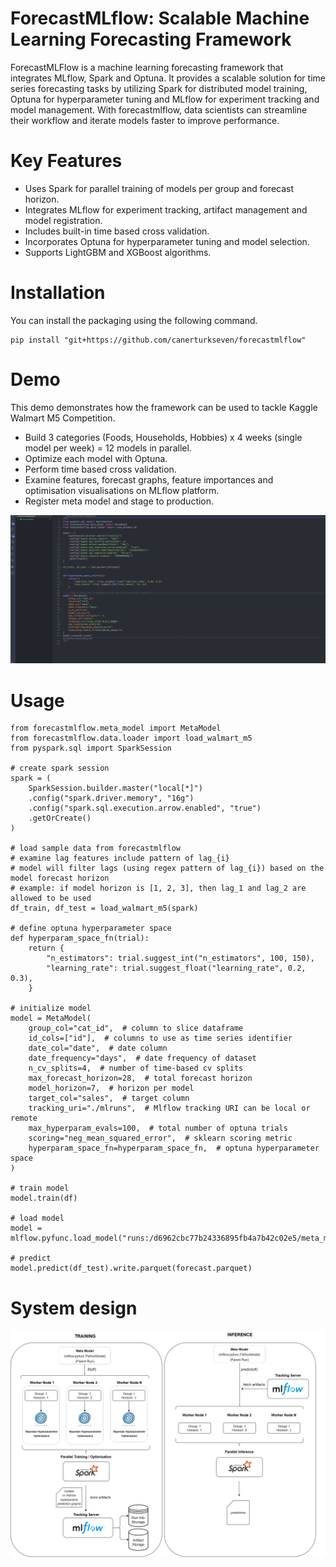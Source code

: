 # ForecastMLflow: Scalable Machine Learning Forecasting Framework

ForecastMLFlow is a machine learning forecasting framework that integrates MLflow, Spark and Optuna. It provides a scalable solution for time series forecasting tasks by utilizing Spark for distributed model training, Optuna for hyperparameter tuning and MLflow for experiment tracking and model management. With forecastmlflow, data scientists can streamline their workflow and iterate models faster to improve performance.

# Key Features

- Uses Spark for parallel training of models per group and forecast horizon.
- Integrates MLflow for experiment tracking, artifact management and model registration.
- Includes built-in time based cross validation.
- Incorporates Optuna for hyperparameter tuning and model selection.
- Supports LightGBM and XGBoost algorithms.

# Installation

You can install the packaging using the following command.

```
pip install "git+https://github.com/canerturkseven/forecastmlflow"
```

# Demo

This demo demonstrates how the framework can be used to tackle Kaggle Walmart M5 Competition.

- Build 3 categories (Foods, Households, Hobbies) x 4 weeks (single model per week) = 12 models in parallel.
- Optimize each model with Optuna.
- Perform time based cross validation.
- Examine features, forecast graphs, feature importances and optimisation visualisations on MLflow platform.
- Register meta model and stage to production.

![](assets/demo.gif)

# Usage

```
from forecastmlflow.meta_model import MetaModel
from forecastmlflow.data.loader import load_walmart_m5
from pyspark.sql import SparkSession

# create spark session
spark = (
    SparkSession.builder.master("local[*]")
    .config("spark.driver.memory", "16g")
    .config("spark.sql.execution.arrow.enabled", "true")
    .getOrCreate()
)

# load sample data from forecastmlflow
# examine lag features include pattern of lag_{i}
# model will filter lags (using regex pattern of lag_{i}) based on the model forecast horizon
# example: if model horizon is [1, 2, 3], then lag_1 and lag_2 are allowed to be used
df_train, df_test = load_walmart_m5(spark)

# define optuna hyperparameter space
def hyperparam_space_fn(trial):
    return {
        "n_estimators": trial.suggest_int("n_estimators", 100, 150),
        "learning_rate": trial.suggest_float("learning_rate", 0.2, 0.3),
    }

# initialize model
model = MetaModel(
    group_col="cat_id",  # column to slice dataframe
    id_cols=["id"],  # columns to use as time series identifier
    date_col="date",  # date column
    date_frequency="days",  # date frequency of dataset
    n_cv_splits=4,  # number of time-based cv splits
    max_forecast_horizon=28,  # total forecast horizon
    model_horizon=7,  # horizon per model
    target_col="sales",  # target column
    tracking_uri="./mlruns",  # Mlflow tracking URI can be local or remote
    max_hyperparam_evals=100,  # total number of optuna trials
    scoring="neg_mean_squared_error",  # sklearn scoring metric
    hyperparam_space_fn=hyperparam_space_fn,  # optuna hyperparameter space
)

# train model
model.train(df)

# load model
model = mlflow.pyfunc.load_model("runs:/d6962cbc77b24336895fb4a7b42c02e5/meta_model")

# predict
model.predict(df_test).write.parquet(forecast.parquet)
```

# System design

![Screenshot](assets/design.png)
